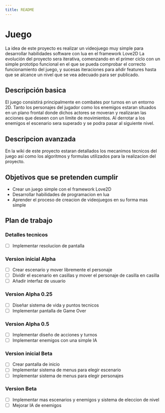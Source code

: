 ```yaml
---
title: README
---
```


# Juego

La idea de este proyecto es realizar un videojuego muy simple para desarrollar habilidades software con lua en el framework Love2D
La evolución del proyecto sera iterativa, comenzando en el primer ciclo con un simple prototipo funcional en el que se pueda comprobar el correcto funcionamiento del juego, y sucesas iteraciones para añdir features hasta que se alcance un nivel que se vea adecuado para ser publicado.

## Descripción basica

El juego consistirá principalmente en combates por turnos en un entorno 2D. Tanto los personajes del jugador como los enemigos estaran situados en un plano frontal donde dichos actores se moveran y realizaran las acciones que deseen con un limite de movimientos. Al derrotar a los enemigos el escenario sera superado y se podra pasar al siguiente nivel.

## Descripcion avanzada

En la wiki de este proyecto estaran detallados los mecanimos tecnicos del juego asi como los algoritmos y formulas utilizados para la realizacion del proyecto.

## Objetivos que se pretenden cumplir

 * Crear un juego simple con el framework Love2D
 * Desarrollar habilidades de programacion en lua
 * Aprender el proceso de creacion de videojuegos en su forma mas simple
 
## Plan de trabajo

### Detalles tecnicos

 - [ ] Implementar resolucion de pantalla

### Version inicial Alpha

 - [ ] Crear escenario y mover libremente el personaje
 - [ ] Dividir el escenario en casillas y mover el personaje de casilla en casilla
 - [ ] Añadir interfaz de usuario
 
### Version Alpha 0.25

 - [ ] Diseñar sistema de vida y puntos tecnicos
 - [ ] Implementar pantalla de Game Over
 
### Version Alpha 0.5

 - [ ] Implementar diseño de acciones y turnos
 - [ ] Implementar enemigos con una simple IA
 
### Version inicial Beta
 
 - [ ] Crear pantalla de inicio 
 - [ ] Implementar sistema de menus para elegir escenario
 - [ ] Implementar sistema de menus para elegir personajes
  
### Version Beta
  
 - [ ] Implementar mas escenarios y enemigos y sistema de eleccion de nivel
 - [ ] Mejorar IA de enemigos
